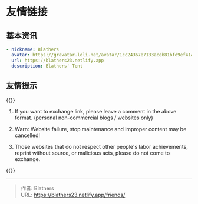 # 友情链接


## 基本资讯

```yaml
- nickname: Blathers
  avatar: https://gravatar.loli.net/avatar/1cc24367e7133aceb81bfd9ef41481cd?s=240&d=mp
  url: https://blathers23.netlify.app
  description: Blathers' Tent
```



## 友情提示

{{<admonition type = "info" title = "提示">}}
1. If you want to exchange link, please leave a comment in the above format. (personal non-commercial blogs / websites only)

2. Warn: Website failure, stop maintenance and improper content may be cancelled!

3. Those websites that do not respect other people's labor achievements, reprint without source, or malicious acts, please do not come to exchange.

  {{</admonition>}}


---

> 作者: Blathers  
> URL: https://blathers23.netlify.app/friends/  

